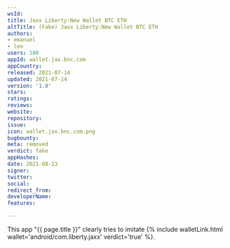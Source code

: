 ```yaml
---
wsId: 
title: Jaxx Liberty:New Wallet BTC ETH
altTitle: (Fake) Jaxx Liberty:New Wallet BTC ETH
authors:
- emanuel
- leo
users: 100
appId: wallet.jax.bnc.com
appCountry: 
released: 2021-07-14
updated: 2021-07-14
version: '1.0'
stars: 
ratings: 
reviews: 
website: 
repository: 
issue: 
icon: wallet.jax.bnc.com.png
bugbounty: 
meta: removed
verdict: fake
appHashes: 
date: 2021-08-23
signer: 
twitter: 
social: 
redirect_from: 
developerName: 
features: 

---
```


This app "{{ page.title }}" clearly tries to imitate
{% include walletLink.html wallet='android/com.liberty.jaxx' verdict='true' %}.
